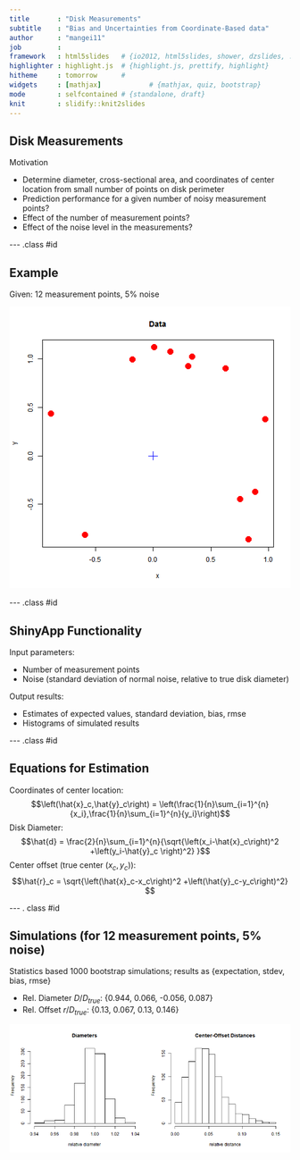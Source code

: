 ```yaml
---
title       : "Disk Measurements"
subtitle    : "Bias and Uncertainties from Coordinate-Based data"
author      : "mangei11"
job         : 
framework   : html5slides   # {io2012, html5slides, shower, dzslides, ...}
highlighter : highlight.js  # {highlight.js, prettify, highlight}
hitheme     : tomorrow      # 
widgets     : [mathjax]            # {mathjax, quiz, bootstrap}
mode        : selfcontained # {standalone, draft}
knit        : slidify::knit2slides
---
```


## Disk Measurements

Motivation
* Determine diameter, cross-sectional area, and coordinates of center location from small number of points on disk perimeter
* Prediction performance for a given number of noisy measurement points?
* Effect of the number of measurement points?
* Effect of the noise level in the measurements?

--- .class #id

## Example

Given: 12 measurement points, 5% noise 

![plot of chunk data_simulation](assets/fig/data_simulation-1.png)

--- .class #id

## ShinyApp Functionality


Input parameters:
* Number of measurement points
* Noise (standard deviation of normal noise, relative to true disk diameter)

Output results:     
* Estimates of expected values, standard deviation, bias, rmse
* Histograms of simulated results

--- .class #id
## Equations for Estimation

Coordinates of center location:
$$\left(\hat{x}_c,\hat{y}_c\right) = \left(\frac{1}{n}\sum_{i=1}^{n}{x_i},\frac{1}{n}\sum_{i=1}^{n}{y_i}\right)$$
Disk Diameter:
$$\hat{d} = \frac{2}{n}\sum_{i=1}^{n}{\sqrt{\left(x_i-\hat{x}_c\right)^2
+\left(y_i-\hat{y}_c \right)^2} }$$
Center offset (true center $\left(x_c,y_c\right)$):
$$\hat{r}_c = \sqrt{\left(\hat{x}_c-x_c\right)^2
+\left(\hat{y}_c-y_c\right)^2} $$

--- . class #id

##  Simulations (for 12 measurement points, 5% noise)


Statistics based 1000 bootstrap simulations; results as {expectation, stdev, bias, rmse}



* Rel. Diameter $D/D_{true}:$ {0.944, 0.066, -0.056, 0.087}
* Rel. Offset $r/D_{true}:$ {0.13, 0.067, 0.13, 0.146}

![plot of chunk histplot](assets/fig/histplot-1.png)
